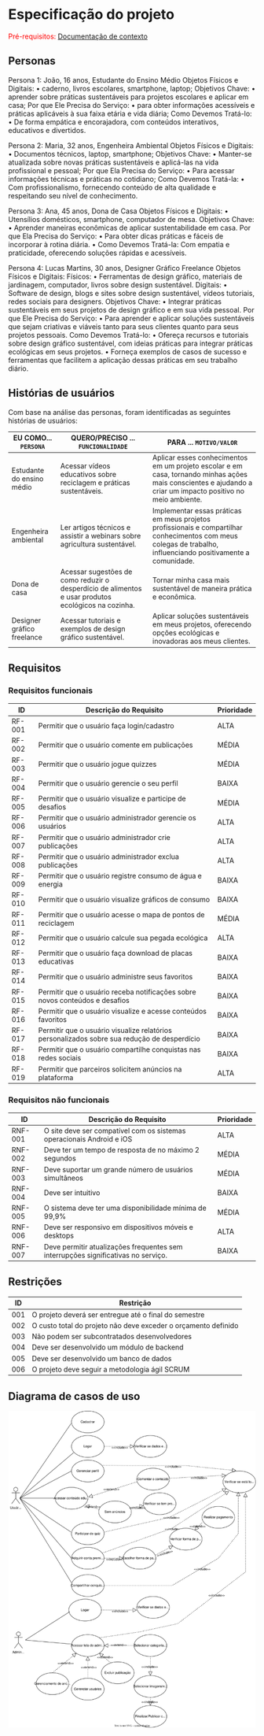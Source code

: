 # Especificação do projeto

<span style="color:red">Pré-requisitos: <a href="01-Contexto.md"> Documentação de contexto</a></span>

## Personas

Persona 1: João, 16 anos, Estudante do Ensino Médio
Objetos Físicos e Digitais: 
•	caderno, livros escolares, smartphone, laptop;
Objetivos Chave:
•	 aprender sobre práticas sustentáveis para projetos escolares e aplicar em casa;
Por que Ele Precisa do Serviço:
•	 para obter informações acessíveis e práticas aplicáveis à sua faixa etária e vida diária;
Como Devemos Tratá-lo:
•	 De forma empática e encorajadora, com conteúdos interativos, educativos e divertidos.

Persona 2: Maria, 32 anos, Engenheira Ambiental
Objetos Físicos e Digitais: 
•	Documentos técnicos, laptop, smartphone;
Objetivos Chave: 
•	Manter-se atualizada sobre novas práticas sustentáveis e aplicá-las na vida profissional e pessoal;
Por que Ela Precisa do Serviço: 
•	Para acessar informações técnicas e práticas no cotidiano;
Como Devemos Tratá-la: 
•	Com profissionalismo, fornecendo conteúdo de alta qualidade e respeitando seu nível de conhecimento.

Persona 3: Ana, 45 anos, Dona de Casa
Objetos Físicos e Digitais: 
•	Utensílios domésticos, smartphone, computador de mesa.
Objetivos Chave:
•	 Aprender maneiras econômicas de aplicar sustentabilidade em casa.
Por que Ela Precisa do Serviço: 
•	Para obter dicas práticas e fáceis de incorporar à rotina diária.
•	Como Devemos Tratá-la: Com empatia e praticidade, oferecendo soluções rápidas e acessíveis.

Persona 4: Lucas Martins, 30 anos, Designer Gráfico Freelance
Objetos Físicos e Digitais:
Físicos: 
•	Ferramentas de design gráfico, materiais de jardinagem, computador, livros sobre design sustentável.
Digitais: 
•	Software de design, blogs e sites sobre design sustentável, vídeos tutoriais, redes sociais para designers.
Objetivos Chave:
•	Integrar práticas sustentáveis em seus projetos de design gráfico e em sua vida pessoal.
Por que Ele Precisa do Serviço:
•	Para aprender e aplicar soluções sustentáveis que sejam criativas e viáveis tanto para seus clientes quanto para seus projetos pessoais.
Como Devemos Tratá-lo:
•	Ofereça recursos e tutoriais sobre design gráfico sustentável, com ideias práticas para integrar práticas ecológicas em seus projetos.
•	Forneça exemplos de casos de sucesso e ferramentas que facilitem a aplicação dessas práticas em seu trabalho diário.

## Histórias de usuários

Com base na análise das personas, foram identificadas as seguintes histórias de usuários:

|EU COMO... `PERSONA`| QUERO/PRECISO ... `FUNCIONALIDADE` |PARA ... `MOTIVO/VALOR`                 |
|--------------------|------------------------------------|----------------------------------------|
|Estudante do ensino médio  | Acessar vídeos educativos sobre reciclagem e práticas sustentáveis.           | Aplicar esses conhecimentos em um projeto escolar e em casa, tornando minhas ações mais conscientes e ajudando a criar um impacto positivo no meio ambiente.     |
|Engenheira ambiental       | Ler artigos técnicos e assistir a webinars sobre agricultura sustentável.                 | Implementar essas práticas em meus projetos profissionais e compartilhar conhecimentos com meus colegas de trabalho, influenciando positivamente a comunidade. |
|Dona de casa | Acessar sugestões de como reduzir o desperdício de alimentos e usar produtos ecológicos na cozinha. | Tornar minha casa mais sustentável de maneira prática e econômica. |
|Designer gráfico freelance | Acessar tutoriais e exemplos de design gráfico sustentável. | Aplicar soluções sustentáveis em meus projetos, oferecendo opções ecológicas e inovadoras aos meus clientes.|

## Requisitos

### Requisitos funcionais

|ID    | Descrição do Requisito  | Prioridade |
|------|-----------------------------------------|----|
|RF-001| Permitir que o usuário faça login/cadastro | ALTA | 
|RF-002| Permitir que o usuário comente em publicações  | MÉDIA |
|RF-003| Permitir que o usuário jogue quizzes  | MÉDIA |
|RF-004| Permitir que o usuário gerencie o seu perfil  | BAIXA |
|RF-005| Permitir que o usuário visualize e participe de desafios   | MÉDIA |
|RF-006| Permitir que o usuário administrador gerencie os usuários  | ALTA |
|RF-007| Permitir que o usuário administrador crie publicações  | ALTA |
|RF-008| Permitir que o usuário administrador exclua publicações  | ALTA |
|RF-009| Permitir que o usuário registre consumo de água e energia | BAIXA |
|RF-010| Permitir que o usuário visualize gráficos de consumo | BAIXA |
|RF-011| Permitir que o usuário acesse o mapa de pontos de reciclagem  | MÉDIA |
|RF-012| Permitir que o usuário calcule sua pegada ecológica | ALTA |
|RF-013| Permitir que o usuário faça download de placas educativas | BAIXA |
|RF-014| Permitir que o usuário administre seus favoritos | BAIXA |
|RF-015| Permitir que o usuário receba notificações sobre novos conteúdos e desafios | BAIXA |
|RF-016| Permitir que o usuário visualize e acesse conteúdos favoritos | BAIXA |
|RF-017| Permitir que o usuário visualize relatórios personalizados sobre sua redução de desperdício | BAIXA |
|RF-018| Permitir que o usuário compartilhe conquistas nas redes sociais | BAIXA |
|RF-019| Permitir que parceiros solicitem anúncios na plataforma | ALTA |

### Requisitos não funcionais

|ID     | Descrição do Requisito  |Prioridade |
|-------|-------------------------|----|
|RNF-001| O site deve ser compatível com os sistemas operacionais Android e iOS | ALTA | 
|RNF-002| Deve ter um tempo de resposta de no máximo 2 segundos |  MÉDIA | 
|RNF-003| Deve suportar um grande número de usuários simultâneos |  MÉDIA | 
|RNF-004| Deve ser intuitivo |  BAIXA | 
|RNF-005| O sistema deve ter uma disponibilidade mínima de 99,9% |  MÉDIA | 
|RNF-006| Deve ser responsivo em dispositivos móveis e desktops |  ALTA | 
|RNF-007| Deve permitir atualizações frequentes sem interrupções significativas no serviço. |  BAIXA | 

## Restrições

|ID| Restrição                                             |
|--|-------------------------------------------------------|
|001| O projeto deverá ser entregue até o final do semestre |
|002| O custo total do projeto não deve exceder o orçamento definido       |
|003| Não podem ser subcontratados desenvolvedores       |
|004| Deve ser desenvolvido um módulo de backend       |
|005| Deve ser desenvolvido um banco de dados       |
|006| O projeto deve seguir a metodologia ágil SCRUM       |

## Diagrama de casos de uso

![Diagrama de casos de uso](./images/DiagramaCasosDeUso.svg)
